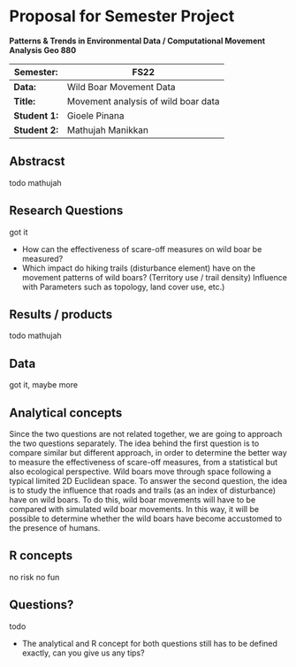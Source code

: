 # Proposal for Semester Project

**Patterns & Trends in Environmental Data / Computational Movement
Analysis Geo 880**

| Semester:      | FS22                                |
|----------------|-------------------------------------|
| **Data:**      | Wild Boar Movement Data             |
| **Title:**     | Movement analysis of wild boar data |
| **Student 1:** | Gioele Pinana                       |
| **Student 2:** | Mathujah Manikkan                   |

## Abstracst 
<!-- (50-60 words) --> todo mathujah 

## Research Questions
<!-- (50-60 words) --> got it
- How can the effectiveness of scare-off measures on wild boar be measured?  
- Which impact do hiking trails (disturbance element) have on the movement patterns of wild boars?  (Territory use / trail density) Influence with Parameters such as topology, land cover use, etc.) 

## Results / products
<!-- What do you expect, anticipate? --> todo mathujah

## Data
<!-- What data will you use? Will you require additional context data? Where do you get this data from? Do you already have all the data? --> got it, maybe more

## Analytical concepts
<!-- Which analytical concepts will you use? What conceptual movement spaces and respective modelling approaches of trajectories will you be using? What additional spatial analysis methods will you be using? --> 
Since the two questions are not related together, we are going to approach the two questions separately. The idea behind the first question is to compare similar but different approach, in order to determine the better way to measure the effectiveness of scare-off measures, from a statistical but also ecological perspective. Wild boars move through space following a typical limited 2D Euclidean space. 
To answer the second question, the idea is to study the influence that roads and trails (as an index of disturbance) have on wild boars. To do this, wild boar movements will have to be compared with simulated wild boar movements. In this way, it will be possible to determine whether the wild boars have become accustomed to the presence of humans. 

## R concepts
<!-- Which R concepts, functions, packages will you mainly use. What additional spatial analysis methods will you be using? 
To import and to manipulate tabular data we use the libraries "readr" and "dplyr". ggplot2-package is used to plot data and sf-package to handle spatial vector data. Since we are working on time-data we also need the library "lubridate". Other packages will be loaded and used if needed. 

## Risk analysis
<!-- What could be the biggest challenges/problems you might face? What is your plan B? --> no risk no fun

## Questions? 
<!-- Which questions would you like to discuss at the coaching session? --> todo
- The analytical and R concept for both questions still has to be defined exactly, can you give us any tips? 

